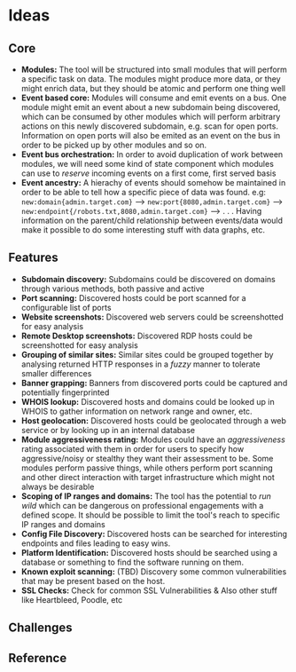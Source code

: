 # Ideas

## Core

- **Modules:** The tool will be structured into small modules that will perform a specific task on data. The modules might produce more data, or they might enrich data, but they should be atomic and perform one thing well
- **Event based core:** Modules will consume and emit events on a bus. One module
might emit an event about a new subdomain being discovered, which can be consumed
by other modules which will perform arbitrary actions on this newly discovered
subdomain, e.g. scan for open ports. Information on open ports will also be emited
as an event on the bus in order to be picked up by other modules and so on.
- **Event bus orchestration:** In order to avoid duplication of work between modules, we will need some kind of state component which modules can use to *reserve* incoming events on a first come, first served basis
- **Event ancestry:** A hierachy of events should somehow be maintained in order to be able to tell how a specific piece of data was found. e.g: `new:domain{admin.target.com}` --> `new:port{8080,admin.target.com}` --> `new:endpoint{/robots.txt,8080,admin.target.com}` --> . . .
Having information on the parent/child relationship between events/data would make it possible to do some interesting stuff with data graphs, etc.

## Features

- **Subdomain discovery:** Subdomains could be discovered on domains through various methods, both passive and active
- **Port scanning:** Discovered hosts could be port scanned for a configurable list of ports
- **Website screenshots:** Discovered web servers could be screenshotted for easy analysis
- **Remote Desktop screenshots:** Discovered RDP hosts could be screenshotted for easy analysis
- **Grouping of similar sites:** Similar sites could be grouped together by analysing returned HTTP responses in a *fuzzy* manner to tolerate smaller differences
- **Banner grapping:** Banners from discovered ports could be captured and potentially fingerprinted
- **WHOIS lookup:** Discovered hosts and domains could be looked up in WHOIS to gather information on network range and owner, etc.
- **Host geolocation:** Discovered hosts could be geolocated through a web service or by looking up in an internal database
- **Module aggressiveness rating:** Modules could have an *aggressiveness* rating associated with them in order for users to specify how aggressive/noisy or stealthy they want their assessment to be. Some modules perform passive things, while others perform port scanning and other direct interaction with target infrastructure which might not always be desirable
- **Scoping of IP ranges and domains:** The tool has the potential to *run wild* which can be dangerous on professional engagements with a defined scope. It should be possible to limit the tool's reach to specific IP ranges and domains
- **Config File Discovery:** Discovered hosts can be searched for interesting endpoints and files leading to easy wins.
- **Platform Identification:** Discovered hosts should be searched using a database or something to find the software running on them.
- **Known exploit scanning:** (TBD) Discovery some common vulnerabilities that may be present based on the host.
- **SSL Checks:** Check for common SSL Vulnerabilities & Also other stuff like Heartbleed, Poodle, etc
## Challenges

## Reference
